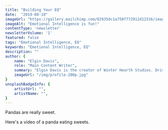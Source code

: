 ```yaml
---
title: "Building Your EQ"
date:  "2019-08-10"
imageUrl: "https://gallery.mailchimp.com/82935dc1a750f772912d12316/images/70851790-9a7c-4f5b-834d-7207335fe488.gif"
imageAlt: "Emotional Intelligence is fun!"
contentType: 'newsletter'
newsletterVolume: '1'
featured: false
tags: "Emotional Intelligence, EQ"
keywords: "Emotional Intelligence, EQ"
description: ""
author: {
    name: "Elgin Davis",
    role: "Main Content Writer",
    summary: "Elgin Davis is the creator of Winter Hearth Studios. Driven by a passionate spirit and boundless curiosity, Davis' work seeks to explore the depths of humanity and what it might look like to live a hyper-meaningful existence here on earth.",
    imageUrl: "/img/profile-200p.jpg" 
}
unsplashBadgeInfo: {
    artistUrl: "",
    artistName: "",
}
---
```


Pandas are really sweet.

Here's a video of a panda eating sweets.

